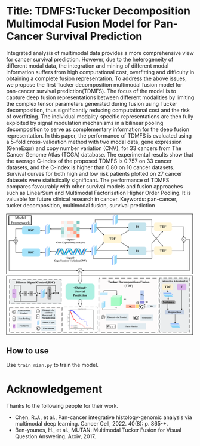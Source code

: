 # Title: TDMFS:Tucker Decomposition Multimodal Fusion Model for Pan-Cancer Survival Prediction

Integrated analysis of multimodal data provides a more comprehensive view for cancer survival prediction. However, due to the heterogeneity of different modal data, the integration and mining of different modal information suffers from high computational cost, overfitting and difficulty in obtaining a complete fusion representation. To address the above issues, we propose the first Tucker decomposition multimodal fusion model for pan-cancer survival prediction(TDMFS). The focus of the model is to capture deep fusion representations between different modalities by limiting the complex tensor parameters generated during fusion using Tucker decomposition, thus significantly reducing computational cost and the risk of overfitting. The individual modality-specific representations are then fully exploited by signal modulation mechanisms in a bilinear pooling decomposition to serve as complementary information for the deep fusion representation. In this paper, the performance of TDMFS is evaluated using a 5-fold cross-validation method with two modal data, gene expression (GeneExpr) and copy number variation (CNV), for 33 cancers from The Cancer Genome Atlas (TCGA) database. The experimental results show that the average C-index of the proposed TDMFS is 0.757 on 33 cancer datasets, and the C-index is higher than 0.80 on 10 cancer datasets. Survival curves for both high and low risk patients plotted on 27 cancer datasets were statistically significant. The performance of TDMFS compares favourably with other survival models and fusion approaches such as LinearSum and Multimodal Factorisation Higher Order Pooling. It is valuable for future clinical research in cancer.
Keywords: pan-cancer, tucker decomposition, multimodal fusion, survival prediction


<img src="./model_ai.png" width="500px" align="center" />

## How to use
Use `train_mian.py` to train the model.

# Acknowledgement 
Thanks to the following people for their work.
* Chen, R.J., et al., Pan-cancer integrative histology-genomic analysis via multimodal deep learning. Cancer Cell, 2022. 40(8): p. 865-+.
* Ben-younes, H., et al., MUTAN: Multimodal Tucker Fusion for Visual Question Answering. Arxiv, 2017.

